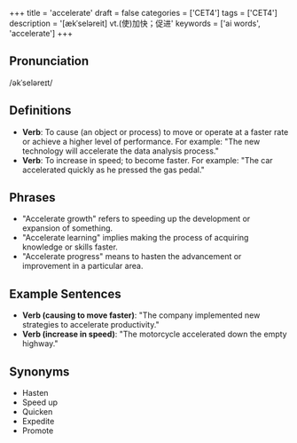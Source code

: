 +++
title = 'accelerate'
draft = false
categories = ['CET4']
tags = ['CET4']
description = '[ækˈseləreit] vt.(使)加快；促进'
keywords = ['ai words', 'accelerate']
+++

## Pronunciation
/əkˈseləreɪt/

## Definitions
- **Verb**: To cause (an object or process) to move or operate at a faster rate or achieve a higher level of performance. For example: "The new technology will accelerate the data analysis process."
- **Verb**: To increase in speed; to become faster. For example: "The car accelerated quickly as he pressed the gas pedal."

## Phrases
- "Accelerate growth" refers to speeding up the development or expansion of something.
- "Accelerate learning" implies making the process of acquiring knowledge or skills faster.
- "Accelerate progress" means to hasten the advancement or improvement in a particular area.

## Example Sentences
- **Verb (causing to move faster)**: "The company implemented new strategies to accelerate productivity."
- **Verb (increase in speed)**: "The motorcycle accelerated down the empty highway."

## Synonyms
- Hasten
- Speed up
- Quicken
- Expedite
- Promote
